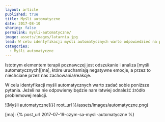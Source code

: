 ```yaml
---
layout: article
published: true
title: Myśli automatyczne
date: 2017-08-10
sharing: false
permalink: mysli-automatyczne/
image: assets/images/latarnia.jpg
lead: W celu identyfikacji myśli automatycznych warto odpowiedzieć na pomocnicze pytania.
categories:
  - Myśli automatyczne
---
```


Istotnym elementem terapii poznawczej jest odszukanie i analiza [myśli automatycznych][ma], które uruchamiają negatywne
emocje, a przez to niechciane przez nas zachowania/reakcje.

W celu identyfikacji myśli automatycznych warto zadać sobie poniższe pytania. Jeżeli na nie odpowiemy będzie nam
łatwiej odnaleźć źródło problemowej reakcji.

![Myśli automatyczne]({{ root_url }}/assets/images/automatyczne.png)

[ma]: {% post_url 2017-07-19-czym-sa-mysli-automatyczne %}
